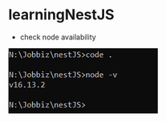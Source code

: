 # learningNestJS
- check node availability

![check node version](https://github.com/anindameister/learningNestJS/blob/main/photos/1.PNG)
